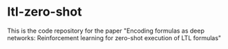 # ltl-zero-shot
This is the code repository for the paper "Encoding formulas as deep networks: Reinforcement learning for zero-shot execution of LTL formulas"
